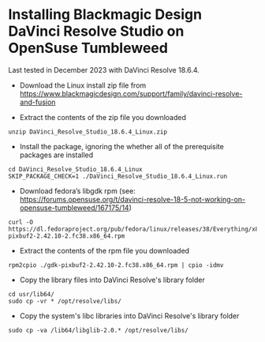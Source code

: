 # Installing Blackmagic Design DaVinci Resolve Studio on OpenSuse Tumbleweed

Last tested in December 2023 with DaVinci Resolve 18.6.4.

* Download the Linux install zip file from <https://www.blackmagicdesign.com/support/family/davinci-resolve-and-fusion>

* Extract the contents of the zip file you downloaded

```console
unzip DaVinci_Resolve_Studio_18.6.4_Linux.zip
```

* Install the package, ignoring the whether all of the prerequisite packages are installed

```console
cd DaVinci_Resolve_Studio_18.6.4_Linux
SKIP_PACKAGE_CHECK=1 ./DaVinci_Resolve_Studio_18.6.4_Linux.run
```

* Download fedora’s libgdk rpm (see: <https://forums.opensuse.org/t/davinci-resolve-18-5-not-working-on-opensuse-tumbleweed/167175/14>)

```console
curl -O https://dl.fedoraproject.org/pub/fedora/linux/releases/38/Everything/x86_64/os/Packages/g/gdk-pixbuf2-2.42.10-2.fc38.x86_64.rpm
```

* Extract the contents of the rpm file you downloaded

```console
rpm2cpio ./gdk-pixbuf2-2.42.10-2.fc38.x86_64.rpm | cpio -idmv
```

* Copy the library files into DaVinci Resolve's library folder

```console
cd usr/lib64/
sudo cp -vr * /opt/resolve/libs/
```

* Copy the system's libc libraries into DaVinci Resolve's library folder

```console
sudo cp -va /lib64/libglib-2.0.* /opt/resolve/libs/
```
